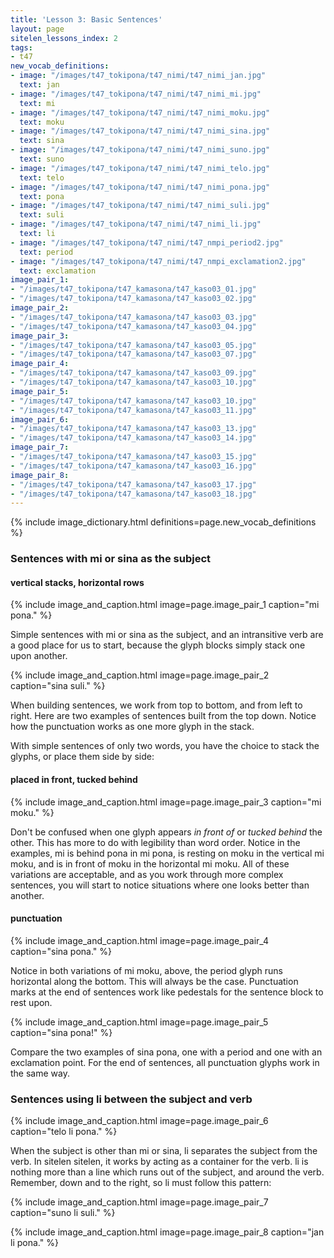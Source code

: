 ```yaml
---
title: 'Lesson 3: Basic Sentences'
layout: page
sitelen_lessons_index: 2
tags: 
- t47
new_vocab_definitions:
- image: "/images/t47_tokipona/t47_nimi/t47_nimi_jan.jpg"
  text: jan   
- image: "/images/t47_tokipona/t47_nimi/t47_nimi_mi.jpg"
  text: mi   
- image: "/images/t47_tokipona/t47_nimi/t47_nimi_moku.jpg"
  text: moku   
- image: "/images/t47_tokipona/t47_nimi/t47_nimi_sina.jpg"
  text: sina   
- image: "/images/t47_tokipona/t47_nimi/t47_nimi_suno.jpg"
  text: suno   
- image: "/images/t47_tokipona/t47_nimi/t47_nimi_telo.jpg"
  text: telo   
- image: "/images/t47_tokipona/t47_nimi/t47_nimi_pona.jpg"
  text: pona   
- image: "/images/t47_tokipona/t47_nimi/t47_nimi_suli.jpg"
  text: suli   
- image: "/images/t47_tokipona/t47_nimi/t47_nimi_li.jpg"
  text: li   
- image: "/images/t47_tokipona/t47_nimi/t47_nmpi_period2.jpg"
  text: period   
- image: "/images/t47_tokipona/t47_nimi/t47_nmpi_exclamation2.jpg"
  text: exclamation
image_pair_1:
- "/images/t47_tokipona/t47_kamasona/t47_kaso03_01.jpg"
- "/images/t47_tokipona/t47_kamasona/t47_kaso03_02.jpg"
image_pair_2:
- "/images/t47_tokipona/t47_kamasona/t47_kaso03_03.jpg"
- "/images/t47_tokipona/t47_kamasona/t47_kaso03_04.jpg"
image_pair_3:
- "/images/t47_tokipona/t47_kamasona/t47_kaso03_05.jpg"
- "/images/t47_tokipona/t47_kamasona/t47_kaso03_07.jpg"
image_pair_4:
- "/images/t47_tokipona/t47_kamasona/t47_kaso03_09.jpg"
- "/images/t47_tokipona/t47_kamasona/t47_kaso03_10.jpg"
image_pair_5:
- "/images/t47_tokipona/t47_kamasona/t47_kaso03_10.jpg"
- "/images/t47_tokipona/t47_kamasona/t47_kaso03_11.jpg"
image_pair_6:
- "/images/t47_tokipona/t47_kamasona/t47_kaso03_13.jpg"
- "/images/t47_tokipona/t47_kamasona/t47_kaso03_14.jpg"
image_pair_7:
- "/images/t47_tokipona/t47_kamasona/t47_kaso03_15.jpg"
- "/images/t47_tokipona/t47_kamasona/t47_kaso03_16.jpg"
image_pair_8:
- "/images/t47_tokipona/t47_kamasona/t47_kaso03_17.jpg"
- "/images/t47_tokipona/t47_kamasona/t47_kaso03_18.jpg"
---
```


{% include image_dictionary.html definitions=page.new_vocab_definitions %}
    
### Sentences with mi or sina as the subject

#### vertical stacks, horizontal rows

{% include image_and_caption.html image=page.image_pair_1 caption="mi pona." %}

Simple sentences with mi or sina as the subject, and an intransitive verb are a good place for us to start, because the glyph blocks simply stack one upon another.

{% include image_and_caption.html image=page.image_pair_2 caption="sina suli." %}

When building sentences, we work from top to bottom, and from left to right. Here are two examples of sentences built from the top down. Notice how the punctuation works as one more glyph in the stack.

With simple sentences of only two words, you have the choice to stack the glyphs, or place them side by side:

#### placed in front, tucked behind

{% include image_and_caption.html image=page.image_pair_3 caption="mi moku." %}

Don't be confused when one glyph appears _in front of_ or _tucked behind_ the other. This has more to do with legibility than word order. Notice in the examples, mi is behind pona in mi pona, is resting on moku in the vertical mi moku, and is in front of moku in the horizontal mi moku. All of these variations are acceptable, and as you work through more complex sentences, you will start to notice situations where one looks better than another.

#### punctuation

{% include image_and_caption.html image=page.image_pair_4 caption="sina pona." %}

Notice in both variations of mi moku, above, the period glyph runs horizontal along the bottom. This will always be the case. Punctuation marks at the end of sentences work like pedestals for the sentence block to rest upon.

{% include image_and_caption.html image=page.image_pair_5 caption="sina pona!" %}

Compare the two examples of sina pona, one with a period and one with an exclamation point.  For the end of sentences, all punctuation glyphs work in the same way.

### Sentences using li between the subject and verb


{% include image_and_caption.html image=page.image_pair_6 caption="telo li pona." %}

When the subject is other than mi or sina, li separates the subject from the verb. In sitelen sitelen, it works by acting as a container for the verb. li is nothing more than a line which runs out of the subject, and around the verb. Remember, down and to the right, so li must follow this pattern:

{% include image_and_caption.html image=page.image_pair_7 caption="suno li suli." %}

{% include image_and_caption.html image=page.image_pair_8 caption="jan li pona." %}


